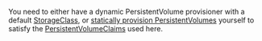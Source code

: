 You need to either have a dynamic PersistentVolume provisioner with a default
[StorageClass](/docs/concepts/storage/storage-classes/),
or [statically provision PersistentVolumes](/docs/user-guide/persistent-volumes/#provisioning)
yourself to satisfy the [PersistentVolumeClaims](/docs/user-guide/persistent-volumes/#persistentvolumeclaims)
used here.
